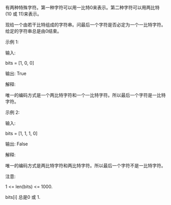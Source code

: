 有两种特殊字符。第一种字符可以用一比特0来表示。第二种字符可以用两比特(10 或 11)来表示。

现给一个由若干比特组成的字符串。问最后一个字符是否必定为一个一比特字符。给定的字符串总是由0结束。

示例 1:

输入: 

bits = [1, 0, 0]

输出: True

解释: 

唯一的编码方式是一个两比特字符和一个一比特字符。所以最后一个字符是一比特字符。

示例 2:

输入: 

bits = [1, 1, 1, 0]

输出: False

解释: 

唯一的编码方式是两比特字符和两比特字符。所以最后一个字符不是一比特字符。

注意:

1 <= len(bits) <= 1000.

bits[i] 总是0 或 1.
